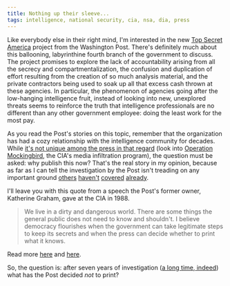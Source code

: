 ```yaml
---
title: Nothing up their sleeve...
tags: intelligence, national security, cia, nsa, dia, press
---
```


Like everybody else in their right mind, I'm interested in the new [Top Secret America](http://projects.washingtonpost.com/top-secret-america/) project from the Washington Post. There's definitely much about this ballooning, labyrinthine fourth branch of the government to discuss. The project promises to explore the lack of accountability arising from all the secrecy and compartmentalization, the confusion and duplication of effort resulting from the creation of so much analysis material, and the private contractors being used to soak up all that excess cash thrown at these agencies. In particular, the phenomenon of agencies going after the low-hanging intelligence fruit, instead of looking into new, unexplored threats seems to reinforce the truth that intelligence professionals are no different than any other government employee: doing the least work for the most pay. 

As you read the Post's stories on this topic, remember that the organization has had a cozy relationship with the intelligence community for decades. While [it's not unique among the press in that regard](http://tmh.floonet.net/articles/cia_press.html) (look into [Operation Mockingbird](http://en.wikipedia.org/wiki/Operation_Mockingbird), the CIA's media infiltration program), the question must be asked: why publish this now? That's the real story in my opinion, because as far as I can tell the investigation by the Post isn't treading on any important ground [others](http://motherjones.com/politics/2005/01/spy-who-billed-me) [haven't](http://www.salon.com/news/feature/2007/06/01/intel_contractors) [covered](http://www.thenation.com/blog/37143/former-top-cia-spy-how-us-intelligence-became-big-business) [already](http://www.slate.com/id/2149229).

I'll leave you with this quote from a speech the Post's former owner, Katherine Graham, gave at the CIA in 1988.

> We live in a dirty and dangerous world. There are some things the general public does not need to know and shouldn't. I believe democracy flourishes when the government can take legitimate steps to keep its secrets and when the press can decide whether to print what it knows.

Read more [here](http://onlinejournal.com/artman/publish/article_175.shtml) and [here](http://www.wanttoknow.info/secrecygraham).

So, the question is: after seven years of investigation ([a long time, indeed](http://www.democracynow.org/2010/7/19/tim_shorrock_asks_why_it_took)) what has the Post decided _not_ to print? 